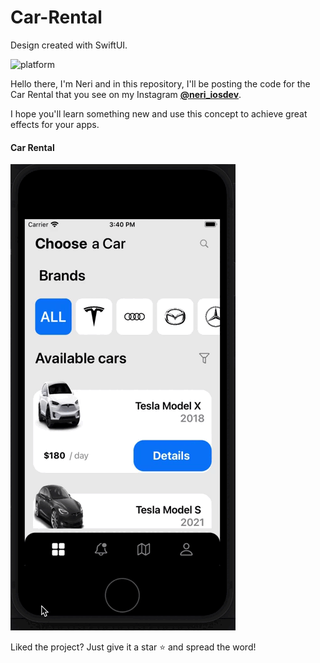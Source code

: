# Car-Rental

Design created with SwiftUI.

![platform](https://img.shields.io/badge/platform-iOS-orange)


Hello there, I'm Neri and in this repository, I'll be posting the code for the Car Rental that you see on my Instagram 
    [**@neri_iosdev**](https://www.instagram.com/neri_iosdev/).
    
I hope you'll learn something new and use this concept to achieve great effects for your apps.

#### Car Rental

![CarRental](https://github.com/nerimenebt/Car-Rental/blob/main/car.gif)

Liked the project? Just give it a star ⭐️ and spread the word!
